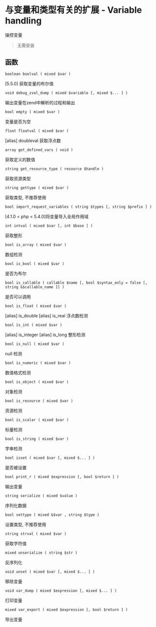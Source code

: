 # 与变量和类型有关的扩展 - Variable handling

操控变量

> 无需安装
> 

## 函数

`boolean boolval ( mixed $var )`

[5.5.0] 获取变量的布尔值

`void debug_zval_dump ( mixed $variable [, mixed $... ] )`

输出变量在zend中解析的过程和输出

`bool empty ( mixed $var )`

变量是否为空

`float floatval ( mixed $var )`

[alias] doubleval 获取浮点数

`array get_defined_vars ( void )`

获取定义的数值

`string get_resource_type ( resource $handle )`

获取资源类型

`string gettype ( mixed $var )`

获取类型, 不推荐使用

`bool import_request_variables ( string $types [, string $prefix ] )`

[4.1.0 < php < 5.4.0]将变量导入全局作用域

`int intval ( mixed $var [, int $base ] )`

获取整形

`bool is_array ( mixed $var )`

数组检测

`bool is_bool ( mixed $var )`

是否为布尔

`bool is_callable ( callable $name [, bool $syntax_only = false [, string &$callable_name ]] )`

是否可以调用

`bool is_float ( mixed $var )`

[alias] is_double [alias] is_real 浮点数检测

`bool is_int ( mixed $var )`

[alias] is_integer [alias] is_long 整形检测

`bool is_null ( mixed $var )`

null 检测

`bool is_numeric ( mixed $var )`

数值格式检测

`bool is_object ( mixed $var )`

对象检测

`bool is_resource ( mixed $var )`

资源检测

`bool is_scalar ( mixed $var )`

标量检测

`bool is_string ( mixed $var )`

字串检测

`bool isset ( mixed $var [, mixed $... ] )`

是否被设置

`bool print_r ( mixed $expression [, bool $return ] )`

输出变量

`string serialize ( mixed $value )`

序列化数据

`bool settype ( mixed &$var , string $type )`

设置类型, 不推荐使用

`string strval ( mixed $var )`

获取字符值

`mixed unserialize ( string $str )`

反序列化

`void unset ( mixed $var [, mixed $... ] )`

移除变量

`void var_dump ( mixed $expression [, mixed $... ] )`

打印变量

`mixed var_export ( mixed $expression [, bool $return ] )`

导出变量